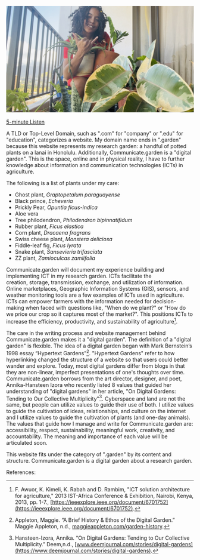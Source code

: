 ![Blogpost author sits amongst plants while giving a shaka](/assets/Whydotgarden.jpg)

[5-minute Listen](https://soundcloud.com/christian-morgan-titi/why-is-the-tld-for-this-website-garden/s-iYqHxffleec?si=aa340bfbb4de4a9486916ea94bf38c0b&utm_source=clipboard&utm_medium=text&utm_campaign=social_sharing)


A TLD or Top-Level Domain, such as ".com" for "company" or ".edu" for "education", categorizes a website.  My domain name ends in ".garden" because this website represents my research garden: a handful of potted plants on a lanai in Honolulu. Additionally, Communicate.garden is a "digital garden". This is the space, online and in physical reality,  I have to further knowledge about information and communication technologies (ICTs) in agriculture. 

The following is a list of plants under my care:

- Ghost plant, *Graptopetalum paraguayense*
- Black prince, *Echeveria*
- Prickly Pear, *Opuntia ficus-indica*
- Aloe vera
- Tree philodendron, *Philodendron bipinnatifidum*
- Rubber plant, *Ficus elastica*
- Corn plant, *Dracaena fragrans*
- Swiss cheese plant, *Monstera deliciosa* 
- Fiddle-leaf fig, *Ficus lyrata*
- Snake plant, *Sansevieria trifasciata*
- ZZ plant, *Zamioculcas zamiifolia*

Communicate.garden will document my experience building and implementing ICT in my research garden.  ICTs facilitate the creation, storage, transmission, exchange, and utilization of information. Online marketplaces, Geographic Information Systems (GIS), sensors, and weather monitoring tools are a few examples of ICTs used in agriculture. ICTs can empower farmers with the information needed for decision-making when faced with questions like, "When do we plant?" or "How do we price our crop so it captures most of the market?". This positions ICTs to increase the efficiency, productivity, and sustainability of agriculture[^1]. 

The care in the writing process and website management behind Communicate.garden makes it a "digital garden". The definition of a "digital garden" is flexible. The idea of a digital garden began with Mark Bernstein’s 1998 essay “Hypertext Gardens”[^2]. "Hypertext Gardens" refer to how hyperlinking changed the structure of a website so that users could better wander and explore. Today, most digital gardens differ from blogs in that they are non-linear, imperfect presentations of one's thoughts over time. Communicate.garden borrows from the art director, designer, and poet, Annika-Hansteen Izora who recently listed 8 values that guided her understanding of "digital gardens" in her article, "On Digital Gardens: Tending to Our Collective Multiplicity"[^3]. Cyberspace and land are not the same, but people can utilize values to guide their use of both. I utilize values to guide the cultivation of ideas, relationships, and culture on the internet and I utilize values to guide the cultivation of plants (and one-day animals). The values that guide how I manage and write for Communicate.garden are: accessibility, respect, sustainability, meaningful work, creativity, and accountability. The meaning and importance of each value will be articulated soon.  

This website fits under the category of ".garden" by its content and structure. Communicate.garden is a digital garden about a research garden. 

References:

[^1]: F. Awuor, K. Kimeli, K. Rabah and D. Rambim, "ICT solution architecture for agriculture," 2013 IST-Africa Conference & Exhibition, Nairobi, Kenya, 2013, pp. 1-7., [https://ieeexplore.ieee.org/document/6701752](https://ieeexplore.ieee.org/document/6701752).
[^2]: Appleton, Maggie. “A Brief History & Ethos of the Digital Garden.” Maggie Appleton, n.d., [maggieappleton.com/garden-history](https://maggieappleton.com/garden-history). 
[^3]: Hansteen-Izora, Annika. “On Digital Gardens: Tending to Our Collective Multiplicity.” Deem,n.d., [www.deemjournal.com/stories/digital-gardens](https://www.deemjournal.com/stories/digital-gardens). 

